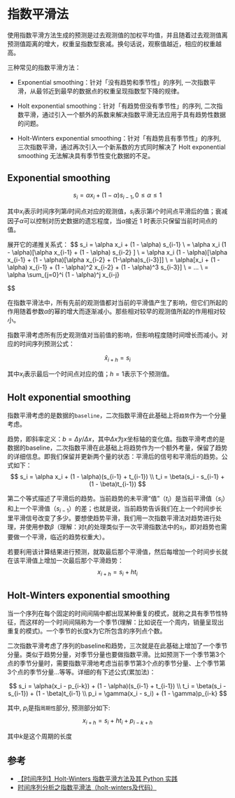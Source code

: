 # 指数平滑法

使用指数平滑方法生成的预测是过去观测值的加权平均值，并且随着过去观测值离预测值距离的增大，权重呈指数型衰减。换句话说，观察值越近，相应的权重越高。


三种常见的指数平滑方法：
- Exponential smoothing：针对「没有趋势和季节性」的序列, 一次指数平滑，从最邻近到最早的数据点的权重呈现指数型下降的规律。

- Holt exponential smoothing：针对「有趋势但没有季节性」的序列, 二次指数平滑，通过引入一个额外的系数来解决指数平滑无法应用于具有趋势性数据的问题。

- Holt-Winters exponential smoothing：针对「有趋势且有季节性」的序列, 三次指数平滑，通过再次引入一个新系数的方式同时解决了 Holt exponential smoothing 无法解决具有季节性变化数据的不足。


## Exponential smoothing
$$
s_i = \alpha x_i + (1 - \alpha) s_{i-1}, 0 \leq \alpha \leq 1
$$

其中$x_i$表示时间序列第$i$时间点对应的观测值，$s_i$表示第$i$个时间点平滑后的值；衰减因子$\alpha$可以控制对历史数据的遗忘程度，当$\alpha$接近 1 时表示只保留当前时间点的值。

展开它的递推关系式：
$$
s_i = \alpha x_i + (1 - \alpha) s_{i-1} \\
= \alpha x_i (1 - \alpha)[\alpha x_{i-1} + (1 - \alpha) s_{i-2} ] \\
= \alpha x_i (1 - \alpha)[\alpha x_{i-1} + (1 - \alpha)[\alpha x_{i-2} + (1-\alpha)s_{i-3}]] \\
= \alpha[x_i + (1 - \alpha) x_{i-1} + (1 - \alpha)^2 x_{i-2} + (1 - \alpha)^3 s_{i-3}] \\
= ... \\
= \alpha \sum_{j=0}^i (1 - \alpha)^j x_{i-j}

$$

在指数平滑法中，所有先前的观测值都对当前的平滑值产生了影响，但它们所起的作用随着参数$\alpha$的幂的增大而逐渐减小。那些相对较早的观测值所起的作用相对较小。

指数平滑考虑所有历史观测值对当前值的影响，但影响程度随时间增长而减小。对应的时间序列预测公式：

$$
\hat{x}_{i+h} = s_i
$$

其中$x_i$表示最后一个时间点对应的值；$h=1$表示下个预测值。


## Holt exponential smoothing
指数平滑考虑的是数据的`baseline`，二次指数平滑在此基础上将`趋势`作为一个分量考虑。

趋势，即斜率定义：$b = \Delta y / \Delta x$，其中$\Delta x$为$x$坐标轴的变化值。指数平滑考虑的是数据的baseline，二次指数平滑在此基础上将趋势作为一个额外考量，保留了趋势的详细信息。即我们保留并更新两个量的状态：平滑后的信号和平滑后的趋势。公式如下：
$$
s_i = \alpha x_i + (1 - \alpha)(s_{i-1} + t_{i-1}) \\
t_i = \beta(s_i - s_{i-1} + (1 - \beta)t_{i-1})
$$

第二个等式描述了平滑后的趋势。当前趋势的未平滑“值”（$t_i$）是当前平滑值（$s_i$）和上一个平滑值（$s_{i-1}$）的差；也就是说，当前趋势告诉我们在上一个时间步长里平滑信号改变了多少。要想使趋势平滑，我们用一次指数平滑法对趋势进行处理，并使用参数$\beta$（理解：对$t_i$的处理类似于一次平滑指数法中的$s_i$，即对趋势也需要做一个平滑，临近的趋势权重大）。

若要利用该计算结果进行预测，就取最后那个平滑值，然后每增加一个时间步长就在该平滑值上增加一次最后那个平滑趋势：
$$
x_{i+h} = s_i + ht_i
$$

## Holt-Winters exponential smoothing

当一个序列在每个固定的时间间隔中都出现某种重复的模式，就称之具有季节性特征，而这样的一个时间间隔称为一个季节(理解：比如说在一个周内，销量呈现出重复的模式)。一个季节的长度k为它所包含的序列点个数。

二次指数平滑考虑了序列的baseline和趋势，三次就是在此基础上增加了一个季节分量。类似于趋势分量，对季节分量也要做指数平滑。比如预测下一个季节第3个点的季节分量时，需要指数平滑地考虑当前季节第3个点的季节分量、上个季节第3个点的季节分量...等等。详细的有下述公式(累加法)：

$$
s_i = \alpha(x_i - p_{i-k}) + (1 - \alpha)(s_{i-1} + t_{i-1})  \\
t_i = \beta(s_i - s_{i-1}) + (1 - \beta)t_{i-1} \\
p_i = \gamma(x_i - s_i) + (1 - \gamma)p_{i-k}
$$

其中, $p_i$是指`周期性`部分, 预测部分如下:
$$
x_{i+h} = s_i + h t_i + p_{i-k+h}
$$

其中$k$是这个周期的长度





## 参考

- [【时间序列】Holt-Winters 指数平滑方法及其 Python 实践](https://blog.csdn.net/qq_33431368/article/details/119769361)
- [时间序列分析之指数平滑法（holt-winters及代码）](https://zhuanlan.zhihu.com/p/43353740)